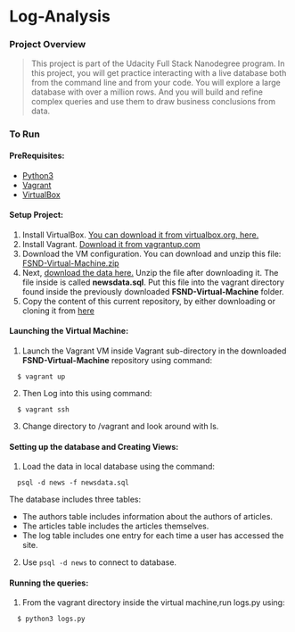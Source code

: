 # Log-Analysis

### Project Overview
>This project is part of the Udacity Full Stack Nanodegree program. In this project, you will get practice interacting with a live database both from the command line and from your code. You will explore a large database with over a million rows. And you will build and refine complex queries and use them to draw business conclusions from data.

### To Run

#### PreRequisites:
  * [Python3](https://www.python.org/)
  * [Vagrant](https://www.vagrantup.com/)
  * [VirtualBox](https://www.virtualbox.org/)

#### Setup Project:
  1. Install VirtualBox. [You can download it from virtualbox.org, here.](https://www.virtualbox.org/wiki/Downloads)
  2. Install Vagrant. [Download it from vagrantup.com](https://www.vagrantup.com/downloads.html)
  3. Download the VM configuration. You can download and unzip this file: [FSND-Virtual-Machine.zip](FSND-Virtual-Machine.zip)
  3. Next, [download the data here.](https://d17h27t6h515a5.cloudfront.net/topher/2016/August/57b5f748_newsdata/newsdata.zip) Unzip the file after downloading it. The file inside is called **newsdata.sql**. Put this file into the vagrant directory found inside the previously downloaded **FSND-Virtual-Machine** folder.
  5. Copy the content of this current repository, by either downloading or cloning it from
  [here](https://github.com/sagarchoudhary96/Log-Analysis)

#### Launching the Virtual Machine:
  1. Launch the Vagrant VM inside Vagrant sub-directory in the downloaded **FSND-Virtual-Machine** repository using command:

  ```
    $ vagrant up
  ```
  2. Then Log into this using command:

  ```
    $ vagrant ssh
  ```
  3. Change directory to /vagrant and look around with ls.

#### Setting up the database and Creating Views:

  1. Load the data in local database using the command:

  ```
    psql -d news -f newsdata.sql
  ```
  The database includes three tables:
  * The authors table includes information about the authors of articles.
  * The articles table includes the articles themselves.
  * The log table includes one entry for each time a user has accessed the site.

  2. Use `psql -d news` to connect to database.



#### Running the queries:
  1. From the vagrant directory inside the virtual machine,run logs.py using:
  ```
    $ python3 logs.py
  ```
